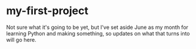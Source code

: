 # my-first-project
Not sure what it's going to be yet, but I've set aside June as my month for learning Python and making something, so updates on what that turns into will go here.
